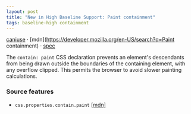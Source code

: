 ```yaml
---
layout: post
title: "New in High Baseline Support: Paint containment"
tags: baseline-high containment
---
```


[caniuse](https://caniuse.com/?search=contain-paint) · [mdn](https://developer.mozilla.org/en-US/search?q=Paint containment) · [spec](https://drafts.csswg.org/css-contain-2/#containment-paint)

The `contain: paint` CSS declaration prevents an element's descendants from being drawn outside the boundaries of the containing element, with any overflow clipped. This permits the browser to avoid slower painting calculations.

### Source features

- ``css.properties.contain.paint`` [[mdn]](https://developer.mozilla.org/en-US/search?q=css.properties.contain.paint)
